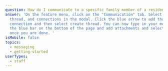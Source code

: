 ```yaml
---
question: How do I communicate to a specific family member of a resident?
answer: 'On the feature menu, click on the "Communication" tab. Select create
  thread, and connections in the modal. Click the blue arrow to add that
  connection and then select create thread. You can now type in your message to
  the blue bar on the bottom of the page and add attachments and select send
  once you are done. '
isMobile: false
topics:
  - messaging
  - getting-started
userTypes:
  - staff
---
```

